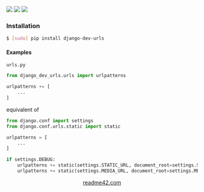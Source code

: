 <!--
https://readme42.com
-->


[![](https://img.shields.io/pypi/v/django-dev-urls.svg?maxAge=3600)](https://pypi.org/project/django-dev-urls/)
[![](https://img.shields.io/badge/License-Unlicense-blue.svg?longCache=True)](https://unlicense.org/)
[![](https://github.com/andrewp-as-is/django-dev-urls.py/workflows/tests42/badge.svg)](https://github.com/andrewp-as-is/django-dev-urls.py/actions)

### Installation
```bash
$ [sudo] pip install django-dev-urls
```

#### Examples
`urls.py`
```python
from django_dev_urls.urls import urlpatterns

urlpatterns += [
    ...
]
```

equivalent of
```python
from django.conf import settings
from django.conf.urls.static import static

urlpatterns = [
    ...
]

if settings.DEBUG:
    urlpatterns += static(settings.STATIC_URL, document_root=settings.STATIC_ROOT)
    urlpatterns += static(settings.MEDIA_URL, document_root=settings.MEDIA_ROOT)
```

<p align="center">
    <a href="https://readme42.com/">readme42.com</a>
</p>
